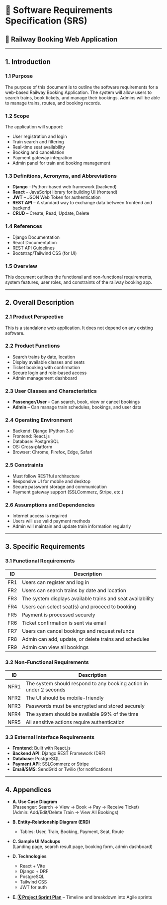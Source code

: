 # 📘 Software Requirements Specification (SRS)

## 🚆 Railway Booking Web Application

---

## 1. Introduction

### 1.1 Purpose
The purpose of this document is to outline the software requirements for a web-based Railway Booking Application. The system will allow users to search trains, book tickets, and manage their bookings. Admins will be able to manage trains, routes, and booking records.

### 1.2 Scope
The application will support:
- User registration and login
- Train search and filtering
- Real-time seat availability
- Booking and cancellation
- Payment gateway integration
- Admin panel for train and booking management

### 1.3 Definitions, Acronyms, and Abbreviations
- **Django** – Python-based web framework (backend)
- **React** – JavaScript library for building UI (frontend)
- **JWT** – JSON Web Token for authentication
- **REST API** – A standard way to exchange data between frontend and backend
- **CRUD** – Create, Read, Update, Delete

### 1.4 References
- Django Documentation  
- React Documentation  
- REST API Guidelines  
- Bootstrap/Tailwind CSS (for UI)

### 1.5 Overview
This document outlines the functional and non-functional requirements, system features, user roles, and constraints of the railway booking app.

---

## 2. Overall Description

### 2.1 Product Perspective
This is a standalone web application. It does not depend on any existing software.

### 2.2 Product Functions
- Search trains by date, location
- Display available classes and seats
- Ticket booking with confirmation
- Secure login and role-based access
- Admin management dashboard

### 2.3 User Classes and Characteristics
- **Passenger/User** – Can search, book, view or cancel bookings  
- **Admin** – Can manage train schedules, bookings, and user data

### 2.4 Operating Environment
- Backend: Django (Python 3.x)  
- Frontend: React.js  
- Database: PostgreSQL  
- OS: Cross-platform  
- Browser: Chrome, Firefox, Edge, Safari

### 2.5 Constraints
- Must follow RESTful architecture  
- Responsive UI for mobile and desktop  
- Secure password storage and communication  
- Payment gateway support (SSLCommerz, Stripe, etc.)

### 2.6 Assumptions and Dependencies
- Internet access is required  
- Users will use valid payment methods  
- Admin will maintain and update train information regularly

---

## 3. Specific Requirements

### 3.1 Functional Requirements

| ID | Description |
|----|-------------|
| FR1 | Users can register and log in |
| FR2 | Users can search trains by date and location |
| FR3 | The system displays available trains and seat availability |
| FR4 | Users can select seat(s) and proceed to booking |
| FR5 | Payment is processed securely |
| FR6 | Ticket confirmation is sent via email |
| FR7 | Users can cancel bookings and request refunds |
| FR8 | Admin can add, update, or delete trains and schedules |
| FR9 | Admin can view all bookings |

### 3.2 Non-Functional Requirements

| ID | Description |
|----|-------------|
| NFR1 | The system should respond to any booking action in under 2 seconds |
| NFR2 | The UI should be mobile-friendly |
| NFR3 | Passwords must be encrypted and stored securely |
| NFR4 | The system should be available 99% of the time |
| NFR5 | All sensitive actions require authentication |

### 3.3 External Interface Requirements
- **Frontend**: Built with React.js  
- **Backend API**: Django REST Framework (DRF)  
- **Database**: PostgreSQL  
- **Payment API**: SSLCommerz or Stripe  
- **Email/SMS**: SendGrid or Twilio (for notifications)

---

## 4. Appendices

- **A. Use Case Diagram**  
  (Passenger: Search → View → Book → Pay → Receive Ticket)  
  (Admin: Add/Edit/Delete Train → View All Bookings)

- **B. Entity-Relationship Diagram (ERD)**  
  - Tables: User, Train, Booking, Payment, Seat, Route

- **C. Sample UI Mockups**  
  (Landing page, search result page, booking form, admin dashboard)

- **D. Technologies**  
  - React + Vite  
  - Django + DRF  
  - PostgreSQL  
  - Tailwind CSS  
  - JWT for auth
- **E. [🗓️ Project Sprint Plan](./sprint-pland.md)** – Timeline and breakdown into Agile sprints
   

